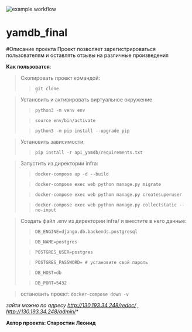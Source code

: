 ![example workflow](https://github.com/Leonid2377/yamdb_final/actions/workflows/yamdb_workflow.yml/badge.svg)
# yamdb_final
#Описание проекта
Проект позволяет зарегистрироваться пользователям
и оставлять отзывы на различные произведения

**Как пользоватся**:
>Скопировать проект командой: 
>> `git clone`

>Установить и активировать виртуальное окружение
>>`python3 -m venv env`
> 
>>`source env/bin/activate`
> 
>>`python3 -m pip install --upgrade pip`
 
>Установить зависимости:
>> `pip install -r api_yamdb/requirements.txt`


>Запустить из директории infra:
>> `docker-compose up -d --build`
>
>>`docker-compose exec web python manage.py migrate`
> 
>>`docker-compose exec web python manage.py createsuperuser`
>
>>`docker-compose exec web python manage.py collectstatic --no-input`

 
>Создать файл .env из директории infra/ и внестите в него данные:
>
>>`DB_ENGINE=django.db.backends.postgresql`
>
>>`DB_NAME=postgres`
>
>>`POSTGRES_USER=postgres`
>
>>`POSTGRES_PASSWORD= # установите свой пароль`
>
>>`DB_HOST=db`
>
>>`DB_PORT=5432`

> остановить проект: `docker-compose down -v`

*зайти можно по адресу http://130.193.34.248/redoc/ , http://130.193.34.248/admin/**


**Автор проекта: Старостин Леонид** 
